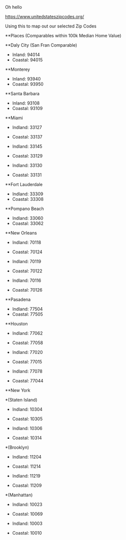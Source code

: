 Oh hello

https://www.unitedstateszipcodes.org/

Using this to map out our selected Zip Codes


**Places (Comparables within 100k Median Home Value)

**Daly City (San Fran Comparable)
- Inland: 94014
- Coastal: 94015

**Monterey
- Inland: 93940
- Coastal: 93950

**Santa Barbara

- Inland: 93108
- Coastal: 93109

**Miami
- Indland: 33127
- Coastal: 33137

- Indland: 33145
- Coastal: 33129

- Indland: 33130
- Coastal: 33131

**Fort Lauderdale
- Indland: 33309
- Coastal: 33308

**Pompano Beach
- Indland: 33060
- Coastal: 33062

**New Orleans

- Indland: 70118
- Coastal: 70124

- Indland: 70119
- Coastal: 70122

- Indland: 70116
- Coastal: 70126

**Pasadena
- Indland: 77504
- Coastal: 77505

**Houston
- Indland: 77062
- Coastal: 77058

- Indland: 77020
- Coastal: 77015

- Indland: 77078
- Coastal: 77044

**New York

*(Staten Island)
- Indland: 10304
- Coastal: 10305

- Indland: 10306
- Coastal: 10314

*(Brooklyn)
- Indland: 11204
- Coastal: 11214

- Indland: 11219
- Coastal: 11209

*(Manhattan)
- Indland: 10023
- Coastal: 10069

- Indland: 10003
- Coastal: 10010




